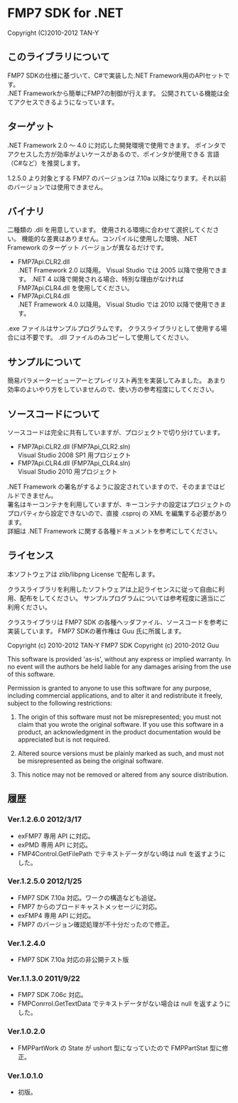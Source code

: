 FMP7 SDK for .NET
=====
Copyright (C)2010-2012 TAN-Y

## このライブラリについて

FMP7 SDKの仕様に基づいて、C#で実装した.NET Framework用のAPIセットです。  
.NET Frameworkから簡単にFMP7の制御が行えます。
公開されている機能は全てアクセスできるようになっています。


## ターゲット

.NET Framework 2.0 ～ 4.0 に対応した開発環境で使用できます。
ポインタでアクセスした方が効率がよいケースがあるので、ポインタが使用できる
言語（C#など）を推奨します。

1.2.5.0 より対象とする FMP7 のバージョンは 7.10a 以降になります。それ以前のバージョンでは使用できません。


## バイナリ

二種類の .dll を用意しています。
使用される環境に合わせて選択してください。
機能的な差異はありません。コンパイルに使用した環境、.NET Framework のターゲット
バージョンが異なるだけです。

* FMP7Api.CLR2.dll  
  .NET Framework 2.0 以降用。
  Visual Studio では 2005 以降で使用できます。
  .NET 4 以降で開発される場合、特別な理由がなければ FMP7Api.CLR4.dll を使用してください。
* FMP7Api.CLR4.dll  
  .NET Framework 4.0 以降用。
  Visual Studio では 2010 以降で使用できます。

.exe ファイルはサンプルプログラムです。
クラスライブラリとして使用する場合には不要です。
.dll ファイルのみコピーして使用してください。

## サンプルについて

簡易パラメータービューアーとプレイリスト再生を実装してみました。
あまり効率のよいやり方をしていませんので、使い方の参考程度にしてください。


## ソースコードについて

ソースコードは完全に共有していますが、プロジェクトで切り分けています。

* FMP7Api.CLR2.dll (FMP7Api_CLR2.sln)  
  Visual Studio 2008 SP1 用プロジェクト
* FMP7Api.CLR4.dll (FMP7Api_CLR4.sln)  
  Visual Studio 2010 用プロジェクト

.NET Framework の署名がするように設定されていますので、そのままではビルドできません。  
署名はキーコンテナを利用していますが、キーコンテナの設定はプロジェクトのプロパティから設定できないので、直接 .csproj の XML を編集する必要があります。  
詳細は .NET Framework に関する各種ドキュメントを参考にしてください。

## ライセンス

本ソフトウェアは zlib/libpng License で配布します。

クラスライブラリを利用したソフトウェアは上記ライセンスに従って自由に利用、配布をしてください。
サンプルプログラムについては参考程度に適当にご利用ください。


クラスライブラリは FMP7 SDK の各種ヘッダファイル、ソースコードを参考に実装しています。
FMP7 SDKの著作権は Guu 氏に所属します。



Copyright (c) 2010-2012 TAN-Y
FMP7 SDK Copyright (c) 2010-2012 Guu

This software is provided 'as-is', without any express or implied
warranty. In no event will the authors be held liable for any damages
arising from the use of this software.

Permission is granted to anyone to use this software for any purpose,
including commercial applications, and to alter it and redistribute it
freely, subject to the following restrictions:

1. The origin of this software must not be misrepresented; you must not
claim that you wrote the original software. If you use this software
in a product, an acknowledgment in the product documentation would be
appreciated but is not required.

2. Altered source versions must be plainly marked as such, and must not be
misrepresented as being the original software.

3. This notice may not be removed or altered from any source
distribution.


## 履歴

### Ver.1.2.6.0 2012/3/17
* exFMP7 専用 API に対応。
* exPMD 専用 API に対応。
* FMP4Control.GetFilePath でテキストデータがない時は null を返すようにした。

### Ver.1.2.5.0 2012/1/25
* FMP7 SDK 7.10a 対応。ワークの構造なども追従。
* FMP7 からのブロードキャストメッセージに対応。
* exFMP4 専用 API に対応。
* FMP7 のバージョン確認処理が不十分だったので修正。

### Ver.1.2.4.0
* FMP7 SDK 7.10a 対応の非公開テスト版

### Ver.1.1.3.0 2011/9/22
* FMP7 SDK 7.06c 対応。
* FMPConrrol.GetTextData でテキストデータがない場合は null を返すようにした。

### Ver.1.0.2.0
* FMPPartWork の State が ushort 型になっていたので FMPPartStat 型に修正。

### Ver.1.0.1.0
* 初版。
